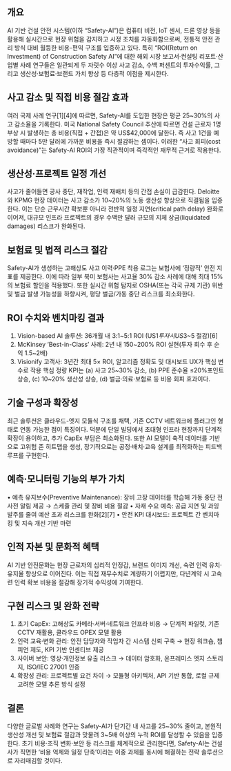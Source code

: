 ## 개요
AI 기반 건설 안전 시스템(이하 “Safety-AI”)은 컴퓨터 비전, IoT 센서, 드론 영상 등을 활용해 실시간으로 현장 위험을 감지하고 시정 조치를 자동화함으로써, 전통적 안전 관리 방식 대비 월등한 비용-편익 구조를 입증하고 있다. 특히 “ROI(Return on Investment) of Construction Safety AI”에 대한 해외 시장 보고서·컨설팅 리포트·산업별 사례 연구들은 일관되게 두 자릿수 이상 사고 감소, 수백 퍼센트의 투자수익률, 그리고 생산성·보험료·브랜드 가치 향상 등 다층적 이점을 제시한다.

## 사고 감소 및 직접 비용 절감 효과
여러 국제 사례 연구[1][4]에 따르면, Safety-AI를 도입한 현장은 평균 25~30%의 사고 감소율을 기록한다. 미국 National Safety Council 추산에 따르면 건설 근로자 1명 부상 시 발생하는 총 비용(직접 + 간접)은 약 US$42,000에 달한다. 즉 사고 1건을 예방할 때마다 5만 달러에 가까운 비용을 즉시 절감하는 셈이다. 이러한 “사고 회피(cost avoidance)”는 Safety-AI ROI의 가장 직관적이며 즉각적인 재무적 근거로 작용한다.

## 생산성·프로젝트 일정 개선
사고가 줄어들면 공사 중단, 재작업, 인력 재배치 등의 간접 손실이 급감한다. Deloitte와 KPMG 현장 데이터는 사고 감소가 10~20%의 노동 생산성 향상으로 직결됨을 입증한다. 이는 단순 근무시간 확보뿐 아니라 전반적 일정 지연(critical path delay) 완화로 이어져, 대규모 인프라 프로젝트의 경우 수백만 달러 규모의 지체 상금(liquidated damages) 리스크가 완화된다.

## 보험료 및 법적 리스크 절감
Safety-AI가 생성하는 고해상도 사고 이력·PPE 착용 로그는 보험사에 ‘정량적’ 안전 지표를 제공한다. 이에 따라 일부 북미 보험사는 사고율 30% 감소 사례에 대해 최대 15%의 보험료 할인을 적용했다. 또한 실시간 위험 탐지로 OSHA(또는 각국 규제 기관) 위반 및 벌금 발생 가능성을 하향시켜, 평당 벌금/가동 중단 리스크를 최소화한다.

## ROI 수치와 벤치마킹 결과
1) Vision-based AI 솔루션: 36개월 내 3:1~5:1 ROI (US$1 투자 시 US$3~5 절감)[6]
2) McKinsey ‘Best-in-Class’ 사례: 2년 내 150~200% ROI 실현(투자 회수 후 순익 1.5~2배)
3) Visionify 고객사: 3년간 최대 5× ROI, 알고리즘 정확도 및 대시보드 UX가 핵심 변수로 작용
핵심 정량 KPI는 (a) 사고 25~30% 감소, (b) PPE 준수율 ≤20%포인트 상승, (c) 10~20% 생산성 상승, (d) 벌금·의료·보험료 등 비용 회피 효과이다.

## 기술 구성과 확장성
최근 솔루션은 클라우드-엣지 모듈식 구조를 채택, 기존 CCTV 네트워크에 플러그인 형태로 연동 가능한 점이 특징이다. 덕분에 단일 빌딩에서 초대형 인프라 현장까지 단계적 확장이 용이하고, 추가 CapEx 부담은 최소화된다. 또한 AI 모델이 축적 데이터를 기반으로 고위험 존 히트맵을 생성, 장기적으로는 공정·배치·교육 설계를 최적화하는 피드백 루프를 구현한다.

## 예측·모니터링 기능의 부가 가치
• 예측 유지보수(Preventive Maintenance): 장비 고장 데이터를 학습해 가동 중단 전 사전 알림 제공 → 스케줄 관리 및 장비 비용 절감
• 자재 수요 예측: 공급 지연 및 과잉 발주를 줄여 예산 초과 리스크를 완화[2][7]
• 안전 KPI 대시보드: 프로젝트 간 벤치마킹 및 지속 개선 기반 마련

## 인적 자본 및 문화적 혜택
AI 기반 안전문화는 현장 근로자의 심리적 안정감, 브랜드 이미지 개선, 숙련 인력 유치·유지율 향상으로 이어진다. 이는 직접 재무수치로 계량하기 어렵지만, 다년계약 시 고숙련 인력 확보 비용을 절감해 장기적 수익성에 기여한다.

## 구현 리스크 및 완화 전략
1) 초기 CapEx: 고해상도 카메라·서버·네트워크 인프라 비용 → 단계적 파일럿, 기존 CCTV 재활용, 클라우드 OPEX 모델 활용
2) 인력 교육·변화 관리: 안전 담당자와 작업자 간 시스템 신뢰 구축 → 현장 워크숍, 챔피언 제도, KPI 기반 인센티브 제공
3) 사이버 보안: 영상·개인정보 유출 리스크 → 데이터 암호화, 온프레미스 엣지 스토리지, ISO/IEC 27001 인증
4) 확장성 관리: 프로젝트별 요건 차이 → 모듈형 아키텍처, API 기반 통합, 로컬 규제 고려한 모델 추론 방식 설정

## 결론
다양한 글로벌 사례와 연구는 Safety-AI가 단기간 내 사고를 25~30% 줄이고, 본원적 생산성 개선 및 보험료 절감과 맞물려 3~5배 이상의 누적 ROI를 달성할 수 있음을 입증한다. 초기 비용·조직 변화·보안 등 리스크를 체계적으로 관리한다면, Safety-AI는 건설사가 직면한 ‘비용 억제와 일정 단축’이라는 이중 과제를 동시에 해결하는 전략 솔루션으로 자리매김할 것이다.